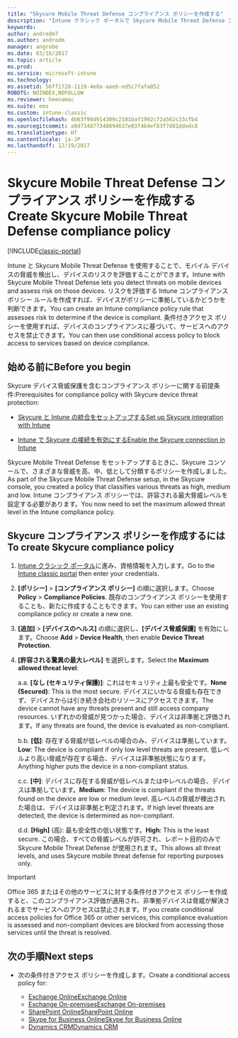 ```yaml
---
title: "Skycure Mobile Threat Defense コンプライアンス ポリシーを作成する"
description: "Intune クラシック ポータルで Skycure Mobile Threat Defense コンプライアンス ポリシーを作成します。"
keywords: 
author: andredm7
ms.author: andredm
manager: angrobe
ms.date: 03/16/2017
ms.topic: article
ms.prod: 
ms.service: microsoft-intune
ms.technology: 
ms.assetid: 56ff1728-1119-4e8a-aae6-ed5c7fafa052
ROBOTS: NOINDEX,NOFOLLOW
ms.reviewer: heenamac
ms.suite: ems
ms.custom: intune-classic
ms.openlocfilehash: 4b63f98d914309c2101baf1992c72a562c33cfb4
ms.sourcegitcommit: a9d734877340894637e03f4b4ef83f7d01ddedc8
ms.translationtype: HT
ms.contentlocale: ja-JP
ms.lasthandoff: 12/19/2017
---
```

# <a name="create-skycure-mobile-threat-defense-compliance-policy"></a><span data-ttu-id="3c297-103">Skycure Mobile Threat Defense コンプライアンス ポリシーを作成する</span><span class="sxs-lookup"><span data-stu-id="3c297-103">Create Skycure Mobile Threat Defense compliance policy</span></span>

[!INCLUDE[classic-portal](../includes/classic-portal.md)]

<span data-ttu-id="3c297-104">Intune と Skycure Mobile Threat Defense を使用することで、モバイル デバイスの脅威を検出し、デバイスのリスクを評価することができます。</span><span class="sxs-lookup"><span data-stu-id="3c297-104">Intune with Skycure Mobile Threat Defense lets you detect threats on mobile devices and assess risk on those devices.</span></span> <span data-ttu-id="3c297-105">リスクを評価する Intune コンプライアンス ポリシー ルールを作成すれば、デバイスがポリシーに準拠しているかどうかを判断できます。</span><span class="sxs-lookup"><span data-stu-id="3c297-105">You can create an Intune compliance policy rule that assesses risk to determine if the device is compliant.</span></span> <span data-ttu-id="3c297-106">条件付きアクセス ポリシーを使用すれば、デバイスのコンプライアンスに基づいて、サービスへのアクセスを禁止できます。</span><span class="sxs-lookup"><span data-stu-id="3c297-106">You can then use conditional access policy to block access to services based on device compliance.</span></span>

## <a name="before-you-begin"></a><span data-ttu-id="3c297-107">始める前に</span><span class="sxs-lookup"><span data-stu-id="3c297-107">Before you begin</span></span>

<span data-ttu-id="3c297-108">Skycure デバイス脅威保護を含むコンプライアンス ポリシーに関する前提条件:</span><span class="sxs-lookup"><span data-stu-id="3c297-108">Prerequisites for compliance policy with Skycure device threat protection:</span></span>

-   [<span data-ttu-id="3c297-109">Skycure と Intune の統合をセットアップする</span><span class="sxs-lookup"><span data-stu-id="3c297-109">Set up Skycure integration with Intune</span></span>](/intune-classic/deploy-use/setup-the-skycure-integration-with-Intune)

-   [<span data-ttu-id="3c297-110">Intune で Skycure の接続を有効にする</span><span class="sxs-lookup"><span data-stu-id="3c297-110">Enable the Skycure connection in Intune</span></span>](/intune-classic/deploy-use/enable-skycure-mobile-threat-defense-in-intune)

<span data-ttu-id="3c297-111">Skycure Mobile Threat Defense をセットアップするときに、Skycure コンソールで、さまざまな脅威を高、中、低として分類するポリシーを作成しました。</span><span class="sxs-lookup"><span data-stu-id="3c297-111">As part of the Skycure Mobile Threat Defense setup, in the Skycure console, you created a policy that classifies various threats as high, medium and low.</span></span> <span data-ttu-id="3c297-112">Intune コンプライアンス ポリシーでは、許容される最大脅威レベルを設定する必要があります。</span><span class="sxs-lookup"><span data-stu-id="3c297-112">You now need to set the maximum allowed threat level in the Intune compliance policy.</span></span>

## <a name="to-create-skycure-compliance-policy"></a><span data-ttu-id="3c297-113">Skycure コンプライアンス ポリシーを作成するには</span><span class="sxs-lookup"><span data-stu-id="3c297-113">To create Skycure compliance policy</span></span>

1.  <span data-ttu-id="3c297-114">[Intune クラシック ポータル](https://manage.microsoft.com/)に進み、資格情報を入力します。</span><span class="sxs-lookup"><span data-stu-id="3c297-114">Go to the [Intune classic portal](https://manage.microsoft.com/) then enter your credentials.</span></span>

2.  <span data-ttu-id="3c297-115">**[ポリシー]** &gt; **[コンプライアンス ポリシー]** の順に選択します。</span><span class="sxs-lookup"><span data-stu-id="3c297-115">Choose **Policy** &gt; **Compliance Policies**.</span></span> <span data-ttu-id="3c297-116">既存のコンプライアンス ポリシーを使用することも、新たに作成することもできます。</span><span class="sxs-lookup"><span data-stu-id="3c297-116">You can either use an existing compliance policy or create a new one.</span></span>

3.  <span data-ttu-id="3c297-117">**[追加]** &gt; **[デバイスのヘルス]** の順に選択し、**[デバイス脅威保護]** を有効にします。</span><span class="sxs-lookup"><span data-stu-id="3c297-117">Choose **Add** &gt; **Device Health**, then enable **Device Threat Protection**.</span></span>

4.  <span data-ttu-id="3c297-118">**[許容される驚異の最大レベル]** を選択します。</span><span class="sxs-lookup"><span data-stu-id="3c297-118">Select the **Maximum allowed threat level**:</span></span>

    <span data-ttu-id="3c297-119">a.</span><span class="sxs-lookup"><span data-stu-id="3c297-119">a.</span></span>  <span data-ttu-id="3c297-120">**[なし (セキュリティ保護)]**: これはセキュリティ上最も安全です。</span><span class="sxs-lookup"><span data-stu-id="3c297-120">**None (Secured)**: This is the most secure.</span></span> <span data-ttu-id="3c297-121">デバイスにいかなる脅威も存在できず、デバイスからは引き続き会社のリソースにアクセスできます。</span><span class="sxs-lookup"><span data-stu-id="3c297-121">The device cannot have any threats present and still access company resources.</span></span> <span data-ttu-id="3c297-122">いずれかの脅威が見つかった場合、デバイスは非準拠と評価されます。</span><span class="sxs-lookup"><span data-stu-id="3c297-122">If any threats are found, the device is evaluated as non-compliant.</span></span>

    <span data-ttu-id="3c297-123">b.</span><span class="sxs-lookup"><span data-stu-id="3c297-123">b.</span></span>  <span data-ttu-id="3c297-124">**[低]**: 存在する脅威が低レベルの場合のみ、デバイスは準拠しています。</span><span class="sxs-lookup"><span data-stu-id="3c297-124">**Low**: The device is compliant if only low level threats are present.</span></span> <span data-ttu-id="3c297-125">低レベルより高い脅威が存在する場合、デバイスは非準拠状態になります。</span><span class="sxs-lookup"><span data-stu-id="3c297-125">Anything higher puts the device in a non-compliant status.</span></span>

    <span data-ttu-id="3c297-126">c.</span><span class="sxs-lookup"><span data-stu-id="3c297-126">c.</span></span>  <span data-ttu-id="3c297-127">**[中]**: デバイスに存在する脅威が低レベルまたは中レベルの場合、デバイスは準拠しています。</span><span class="sxs-lookup"><span data-stu-id="3c297-127">**Medium**: The device is compliant if the threats found on the device are low or medium level.</span></span> <span data-ttu-id="3c297-128">高レベルの脅威が検出された場合は、デバイスは非準拠と判定されます。</span><span class="sxs-lookup"><span data-stu-id="3c297-128">If high level threats are detected, the device is determined as non-compliant.</span></span>

    <span data-ttu-id="3c297-129">d.</span><span class="sxs-lookup"><span data-stu-id="3c297-129">d.</span></span>  <span data-ttu-id="3c297-130">**[High]** (高): 最も安全性の低い状態です。</span><span class="sxs-lookup"><span data-stu-id="3c297-130">**High**: This is the least secure.</span></span> <span data-ttu-id="3c297-131">この場合、すべての脅威レベルが許可され、レポート目的のみで Skycure Mobile Threat Defense が使用されます。</span><span class="sxs-lookup"><span data-stu-id="3c297-131">This allows all threat levels, and uses Skycure mobile threat defense for reporting purposes only.</span></span>

> [!IMPORTANT]
> <span data-ttu-id="3c297-132">Office 365 またはその他のサービスに対する条件付きアクセス ポリシーを作成すると、このコンプライアンス評価が適用され、非準拠デバイスは脅威が解決されるまでサービスへのアクセスは禁止されます。</span><span class="sxs-lookup"><span data-stu-id="3c297-132">If you create conditional access policies for Office 365 or other services, this compliance evaluation is assessed and non-compliant devices are blocked from accessing those services until the threat is resolved.</span></span>

## <a name="span-idmonitor-device-threats-classanchorspan-idnext-steps-classanchorspan-idtoc477360344-classanchorspanspanspannext-steps"></a><span data-ttu-id="3c297-133"><span id="monitor-device-threats" class="anchor"><span id="next-steps" class="anchor"><span id="_Toc477360344" class="anchor"></span></span></span>次の手順</span><span class="sxs-lookup"><span data-stu-id="3c297-133"><span id="monitor-device-threats" class="anchor"><span id="next-steps" class="anchor"><span id="_Toc477360344" class="anchor"></span></span></span>Next steps</span></span>

-   <span data-ttu-id="3c297-134">次の条件付きアクセス ポリシーを作成します。</span><span class="sxs-lookup"><span data-stu-id="3c297-134">Create a conditional access policy for:</span></span>

    -   [<span data-ttu-id="3c297-135">Exchange Online</span><span class="sxs-lookup"><span data-stu-id="3c297-135">Exchange Online</span></span>](/intune-classic/deploy-use/restrict-access-to-exchange-online-with-microsoft-intune)
    -   [<span data-ttu-id="3c297-136">Exchange On-premises</span><span class="sxs-lookup"><span data-stu-id="3c297-136">Exchange On-premises</span></span>](/intune-classic/deploy-use/restrict-access-to-exchange-onpremises-with-microsoft-intune)
    -   [<span data-ttu-id="3c297-137">SharePoint Online</span><span class="sxs-lookup"><span data-stu-id="3c297-137">SharePoint Online</span></span>](/intune-classic/deploy-use/restrict-access-to-sharepoint-online-with-microsoft-intune)
    -   [<span data-ttu-id="3c297-138">Skype for Business Online</span><span class="sxs-lookup"><span data-stu-id="3c297-138">Skype for Business Online</span></span>](/intune-classic/deploy-use/restrict-access-to-skype-for-business-online-with-microsoft-intune)
    -   [<span data-ttu-id="3c297-139">Dynamics CRM</span><span class="sxs-lookup"><span data-stu-id="3c297-139">Dynamics CRM</span></span>](/intune-classic/deploy-use/restrict-access-to-dynamics-crm-online-with-microsoft-intune)
